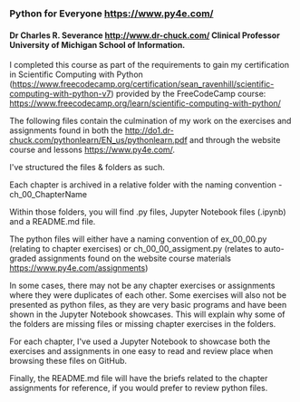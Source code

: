### Python for Everyone https://www.py4e.com/
#### Dr Charles R. Severance http://www.dr-chuck.com/ Clinical Professor University of Michigan School of Information.

I completed this course as part of the requirements to gain my certification
in Scientific Computing with Python (https://www.freecodecamp.org/certification/sean_ravenhill/scientific-computing-with-python-v7)
provided by the FreeCodeCamp course: https://www.freecodecamp.org/learn/scientific-computing-with-python/

The following files contain the culmination of my work on the exercises
and assignments found in both the http://do1.dr-chuck.com/pythonlearn/EN_us/pythonlearn.pdf
and through the website course and lessons https://www.py4e.com/.

I've structured the files & folders as such.

Each chapter is archived in a relative folder with the naming convention - ch_00_ChapterName

Within those folders, you will find .py files, Jupyter Notebook files (.ipynb)
and a README.md file.

The python files will either have a naming convention of ex_00_00.py
(relating to chapter exercises) or ch_00_00_assigment.py (relates to auto-graded
assignments found on the website course materials https://www.py4e.com/assignments)

In some cases, there may not be any chapter exercises or assignments where they
were duplicates of each other. Some exercises will also not be presented as
python files, as they are very basic programs and have been shown in the Jupyter
Notebook showcases. This will explain why some of the folders are missing files
or missing chapter exercises in the folders.

For each chapter, I've used a Jupyter Notebook to showcase both the exercises
and assignments in one easy to read and review place when browsing these files
on GitHub.

Finally, the README.md file will have the briefs related to the chapter
assignments for reference, if you would prefer to review python files.
